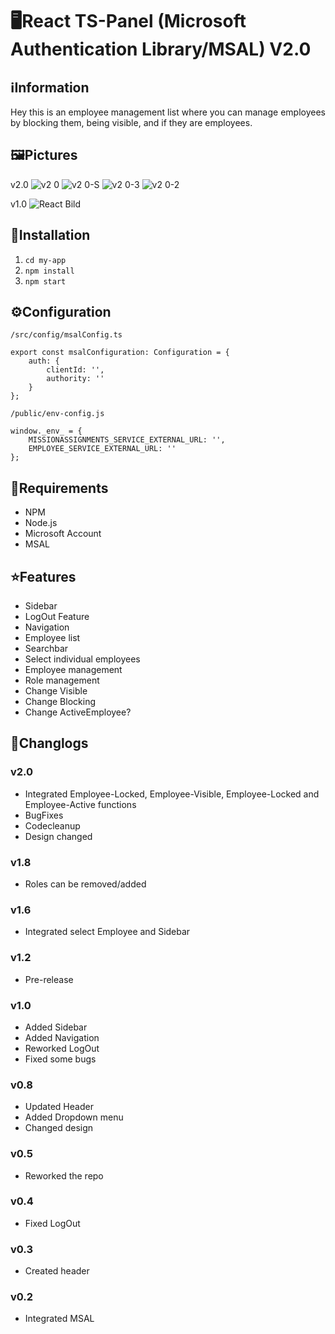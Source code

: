 # 🖥️React TS-Panel (Microsoft Authentication Library/MSAL) V2.0

## ℹ️Information
Hey this is an employee management list where you can manage employees by blocking them, being visible, and if they are employees.

## 🖼️Pictures
v2.0
![v2 0](https://user-images.githubusercontent.com/60815764/163386840-d28988b6-b940-40d5-b895-39da54b34e18.png)
![v2 0-S](https://user-images.githubusercontent.com/60815764/163386871-3444711f-5713-4adc-9d2a-8dc502b8056d.png)
![v2 0-3](https://user-images.githubusercontent.com/60815764/163386897-286917b3-665a-4c66-bb7f-eb43402571b4.png)
![v2 0-2](https://user-images.githubusercontent.com/60815764/163386905-e670e35d-1cd4-4093-96e5-01040a692237.png)

v1.0
![React Bild](https://user-images.githubusercontent.com/60815764/162760988-09275d07-3ede-42f1-bbc1-9250250d490d.png)

## 📗Installation
1. `cd my-app`
2. `npm install`
3. `npm start`

## ⚙️Configuration
`/src/config/msalConfig.ts`
```
export const msalConfiguration: Configuration = {
    auth: {
        clientId: '',
        authority: ''
    }
};
```

`/public/env-config.js`
```
window._env_ = {
    MISSIONASSIGNMENTS_SERVICE_EXTERNAL_URL: '',
    EMPLOYEE_SERVICE_EXTERNAL_URL: ''    
};
```

## 🧱Requirements
- NPM
- Node.js
- Microsoft Account 
- MSAL

## ⭐Features
- Sidebar
- LogOut Feature
- Navigation
- Employee list
- Searchbar
- Select individual employees
- Employee management
- Role management
- Change Visible
- Change Blocking
- Change ActiveEmployee?

## 🔧Changlogs
### v2.0
- Integrated Employee-Locked, Employee-Visible, Employee-Locked and Employee-Active functions
- BugFixes
- Codecleanup
- Design changed

### v1.8
- Roles can be removed/added

### v1.6
- Integrated select Employee and Sidebar

### v1.2
- Pre-release

### v1.0
- Added Sidebar
- Added Navigation
- Reworked LogOut
- Fixed some bugs

### v0.8
- Updated Header
- Added Dropdown menu
- Changed design

### v0.5
- Reworked the repo

### v0.4
- Fixed LogOut

### v0.3
- Created header

### v0.2
- Integrated MSAL


